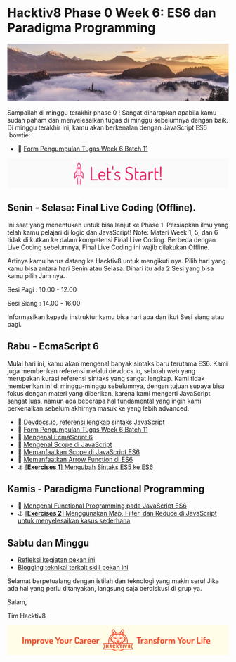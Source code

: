 # Hacktiv8 Phase 0 Week 6: ES6 dan Paradigma Programming


![Header](assets/header-w1.jpg)

Sampailah di minggu terakhir phase 0 ! Sangat diharapkan apabila kamu sudah paham dan menyelesaikan tugas di minggu sebelumnya dengan baik. Di minggu terakhir ini, kamu akan berkenalan dengan JavaScript ES6  :bowtie:

- :pushpin:
[Form Pengumpulan Tugas Week 6 Batch 11](https://airtable.com/shrqQRmmJshDZtUGt)

![Let's start!](assets/start.png)

## Senin - Selasa: Final Live Coding (Offline).
Ini saat yang menentukan untuk bisa lanjut ke Phase 1. Persiapkan ilmu yang telah kamu pelajari di logic dan JavaScript! Note: Materi Week 1, 5, dan 6 tidak diikutkan ke dalam kompetensi Final Live Coding. Berbeda dengan Live Coding sebelumnya, Final Live Coding ini wajib dilakukan Offline.

Artinya kamu harus datang ke Hacktiv8 untuk mengikuti nya. Pilih hari yang kamu bisa antara hari Senin atau Selasa. Dihari itu ada 2 Sesi yang bisa kamu pilih Jam nya.

Sesi Pagi : 10.00 - 12.00

Sesi Siang : 14.00 - 16.00

Informasikan kepada instruktur kamu bisa hari apa dan ikut Sesi siang atau pagi.

## Rabu - EcmaScript 6
Mulai hari ini, kamu akan mengenal banyak sintaks baru terutama ES6. Kami juga memberikan referensi melalui devdocs.io, sebuah web yang merupakan kurasi referensi sintaks yang sangat lengkap. Kami tidak memberikan ini di minggu-minggu sebelumnya, dengan tujuan supaya bisa fokus dengan materi yang diberikan, karena kami mengerti JavaScript sangat luas, namun ada beberapa hal fundamental yang ingin kami perkenalkan sebelum akhirnya masuk ke yang lebih advanced.

- :wrench:
[Devdocs.io, referensi lengkap sintaks JavaScript](http://devdocs.io/javascript/)
- :pushpin:
[Form Pengumpulan Tugas Week 6 Batch 11](https://airtable.com/shrqQRmmJshDZtUGt)
- :notebook_with_decorative_cover:
[Mengenal EcmaScript 6](https://github.com/hacktiv8/phase-0-activities/blob/master/modules/js-es6.md)
- :notebook_with_decorative_cover:
[Mengenal Scope di JavaScript](https://github.com/hacktiv8/phase-0-activities/blob/master/modules/js-scope.md)
- :notebook_with_decorative_cover:
[Memanfaatkan Scope di JavaScript ES6](https://github.com/hacktiv8/phase-0-activities/blob/master/modules/js-es6-scope.md)
- :notebook_with_decorative_cover:
[Memanfaatkan Arrow Function di ES6](https://github.com/hacktiv8/phase-0-activities/blob/master/modules/js-es6-arrow-function.md)
- :anchor:
[[**Exercises 1**] Mengubah Sintaks ES5 ke ES6](https://github.com/hacktiv8/phase-0-activities/blob/master/modules/anchor-es5-to-es6.md)

## Kamis - Paradigma Functional Programming

- :notebook_with_decorative_cover:
[Mengenal Functional Programming pada JavaScript ES6](https://github.com/hacktiv8/phase-0-activities/blob/master/modules/functional-basics.md)
- :anchor:
[[**Exercises 2**] Menggunakan Map, Filter, dan Reduce di JavaScript untuk menyelesaikan kasus sederhana](https://github.com/hacktiv8/phase-0-activities/blob/master/modules/anchor-es6-functional.md)

## Sabtu dan Minggu

- [Refleksi kegiatan pekan ini](https://github.com/hacktiv8/phase-0-activities/blob/master/modules/reflection.md)
- [Blogging teknikal terkait skill pekan ini](https://github.com/hacktiv8/phase-0-activities/blob/master/modules/blog.md)

Selamat berpetualang dengan istilah dan teknologi yang makin seru! Jika ada hal yang perlu ditanyakan, langsung saja berdiskusi di grup ya.

Salam,

Tim Hacktiv8

![Hacktiv8 Banner](assets/banner.png)
